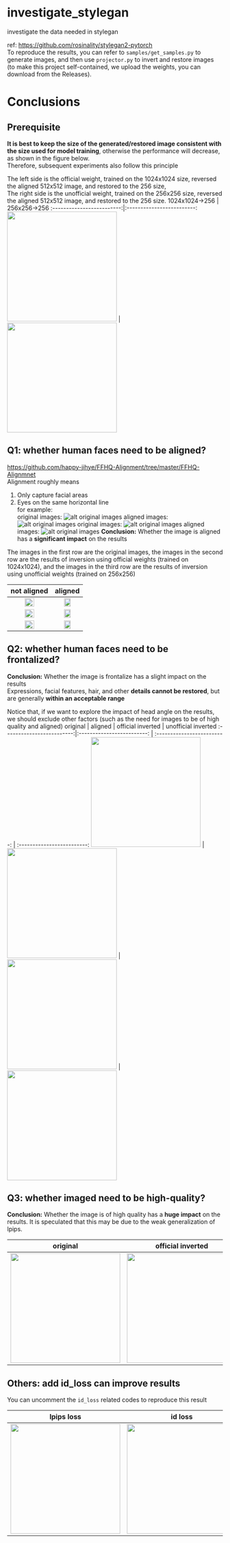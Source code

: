 # investigate_stylegan
 investigate the data needed in stylegan  

ref: https://github.com/rosinality/stylegan2-pytorch     
To reproduce the results, you can refer to `samples/get_samples.py` to generate images, and then use `projector.py` to invert and restore images (to make this project self-contained, we upload the weights, you can download from the Releases). 
# Conclusions

## Prerequisite
**It is best to keep the size of the generated/restored image consistent with the size used for model training**, otherwise the performance will decrease, as shown in the figure below.   
Therefore, subsequent experiments also follow this principle  

The left side is the official weight, trained on the 1024x1024 size, reversed the aligned 512x512 image, and restored to the 256 size,  
The right side is the unofficial weight, trained on the 256x256 size, reversed the aligned 512x512 image, and restored to the 256 size. 
1024x1024->256            |  256x256->256
:-------------------------:|:-------------------------:
<img src='https://github.com/audio-visual/investigate_stylegan/blob/main/results/stylegan2-ffhq-config-f_align-000015-project_256_step500.png' width='256px'/> | <img src='https://github.com/audio-visual/investigate_stylegan/blob/main/results/550000_align-000015-project_256_step500.png' width='256px'/>

## Q1: whether human faces need to be aligned?
https://github.com/happy-jihye/FFHQ-Alignment/tree/master/FFHQ-Alignmnet  
Alignment roughly means
1) Only capture facial areas
2) Eyes on the same horizontal line  
for example:  
original images:
   ![alt original images](https://github.com/audio-visual/investigate_stylegan/blob/main/results/0tx4o3yXM64_0.png?raw=true)
aligned images:
  ![alt original images](https://github.com/audio-visual/investigate_stylegan/blob/main/results/0tx4o3yXM64_0_align.png?raw=true)
original images:
   ![alt original images](https://github.com/audio-visual/investigate_stylegan/blob/main/results/0xjr1vVzFKY_0.png?raw=true)
aligned images:
  ![alt original images](https://github.com/audio-visual/investigate_stylegan/blob/main/results/0xjr1vVzFKY_0_align.png?raw=true)
**Conclusion:**
Whether the image is aligned has a **significant impact** on the results

The images in the first row are the original images, the images in the second row are the results of inversion using official weights (trained on 1024x1024), and the images in the third row are the results of inversion using unofficial weights (trained on 256x256)

not aligned             |  aligned
:-------------------------:|:-------------------------:
<img src='https://github.com/audio-visual/investigate_stylegan/blob/main/samples/not_align/000015.png' width='50%'/> | <img src='https://github.com/audio-visual/investigate_stylegan/blob/main/samples/not_align/align-000015.png' width='50%'/>
<img src='https://github.com/audio-visual/investigate_stylegan/blob/main/results/stylegan2-ffhq-config-f_000015-project_1024_step500.png' width='50%'/> | <img src='https://github.com/audio-visual/investigate_stylegan/blob/main/results/stylegan2-ffhq-config-f_align-000015-project_1024_step500.png' width='50%'/>
<img src='https://github.com/audio-visual/investigate_stylegan/blob/main/results/550000_000015-project_256_step500.png' width='50%'/> | <img src='https://github.com/audio-visual/investigate_stylegan/blob/main/results/550000_align-000015-project_256_step500.png' width='50%'/> 

## Q2: whether human faces need to be frontalized?
**Conclusion:**
Whether the image is frontalize has a slight impact on the results  
Expressions, facial features, hair, and other **details cannot be restored**, but are generally **within an acceptable range**   

Notice that, if we want to explore the impact of head angle on the results, we should exclude other factors (such as the need for images to be of high quality and aligned) 
original             |  aligned  | official inverted | unofficial inverted
:-------------------------:|:-------------------------: | :-------------------------: | :-------------------------:
<img src='https://github.com/audio-visual/investigate_stylegan/blob/main/samples/0xjr1vVzFKY_0/000035.png' width='256px'/> | <img src='https://github.com/audio-visual/investigate_stylegan/blob/main/samples/0xjr1vVzFKY_0_align/align-000035.png' width='256px'/> | <img src='https://github.com/audio-visual/investigate_stylegan/blob/main/results/stylegan2-ffhq-config-f_align-000035-project_1024_step500.png' width='256px'/> | <img src='https://github.com/audio-visual/investigate_stylegan/blob/main/results/550000_align-000035-project_256_step500.png' width='256px'/>

## Q3: whether imaged need to be high-quality? 
**Conclusion:**
Whether the image is of high quality has a **huge impact** on the results. It is speculated that this may be due to the weak generalization of lpips.

original             |  official inverted  |  unofficial inverted
:-------------------------:|:-------------------------: | :-------------------------: 
<img src='https://github.com/audio-visual/investigate_stylegan/blob/main/samples/low_quality/0001200.jpg' width='256px'/> | <img src='https://github.com/audio-visual/investigate_stylegan/blob/main/results/stylegan2-ffhq-config-f_0001200-project_1024_step500.png' width='256px'/> | <img src='https://github.com/audio-visual/investigate_stylegan/blob/main/results/550000_0001200-project_256_step500.png' width='256px'/> 


## Others: add id_loss can improve results
You can uncomment the `id_loss` related codes to reproduce this result

lpips loss             |  id loss  |  lpips+id loss
:-------------------------:|:-------------------------: | :-------------------------: 
<img src='https://github.com/audio-visual/investigate_stylegan/blob/main/results/550000_align-000015-project_256_step500_perceptual_loss.png' width='256px'/> | <img src='https://github.com/audio-visual/investigate_stylegan/blob/main/results/550000_align-000015-project_256_step500_id_loss.png' width='256px'/> | <img src='https://github.com/audio-visual/investigate_stylegan/blob/main/results/550000_align-000015-project_256_step500_id_perceptual_loss.png' width='256px'/> 